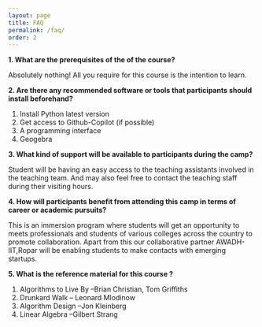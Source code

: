 ```yaml
---
layout: page
title: FAQ
permalink: /faq/
order: 2
---
```



**1. What are the prerequisites of the of the course?**

Absolutely nothing! All you require for this course is the intention to learn.

**2. Are there any recommended software or tools that participants should install beforehand?**

1. Install Python latest version
2. Get access to Github-Copilot (if possible)
3. A programming interface
4. Geogebra

**3. What kind of support will be available to participants during the camp?**

Student will be having an easy access to the teaching assistants involved in the teaching team. And may also feel free to contact the teaching staff during their visiting hours.

**4. How will participants benefit from attending this camp in terms of career or academic pursuits?**

This is an immersion program where students will get an opportunity to meets professionals and students of various colleges across the country to promote collaboration. Apart from this our collaborative partner AWADH-IIT,Ropar will be enabling students to make contacts with emerging startups.

**5. What is the reference material for this course ?**
1. Algorithms to Live By –Brian Christian, Tom Griffiths
2. Drunkard Walk – Leonard Mlodinow
3. Algorithm Design –Jon Kleinberg
4. Linear Algebra –Gilbert Strang



